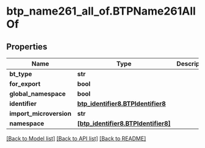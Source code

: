 # btp_name261_all_of.BTPName261AllOf

## Properties
Name | Type | Description | Notes
------------ | ------------- | ------------- | -------------
**bt_type** | **str** |  | [optional] 
**for_export** | **bool** |  | [optional] 
**global_namespace** | **bool** |  | [optional] 
**identifier** | [**btp_identifier8.BTPIdentifier8**](BTPIdentifier8.md) |  | [optional] 
**import_microversion** | **str** |  | [optional] 
**namespace** | [**[btp_identifier8.BTPIdentifier8]**](BTPIdentifier8.md) |  | [optional] 

[[Back to Model list]](../README.md#documentation-for-models) [[Back to API list]](../README.md#documentation-for-api-endpoints) [[Back to README]](../README.md)


